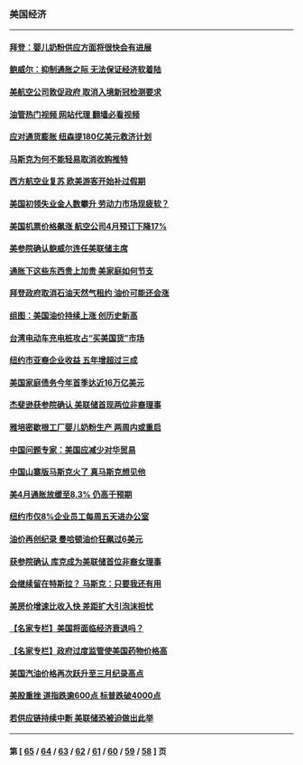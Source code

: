 ### 美国经济
---
#### [拜登：婴儿奶粉供应方面将很快会有进展](../../pages/ncid1078158/n13736346.md?05141645) 
#### [鲍威尔：抑制通胀之际 无法保证经济软着陆](../../pages/ncid1078158/n13736217.md?05141645) 
#### [美航空公司敦促政府 取消入境新冠检测要求](../../pages/ncid1078158/n13736159.md?05141645) 
#### [油管热门视频 网站代理 翻墙必看视频](http://209.222.30.114:81/youtube.html?05141645)
#### [应对通货膨胀 纽森提180亿美元救济计划](../../pages/ncid1078158/n13736230.md?05141645) 
#### [马斯克为何不能轻易取消收购推特](../../pages/ncid1078158/n13736176.md?05141645) 
#### [西方航空业复苏 欧美游客开始补过假期](../../pages/ncid1078158/n13735890.md?05141645) 
#### [美国初领失业金人数攀升 劳动力市场现疲软？](../../pages/ncid1078158/n13735138.md?05141645) 
#### [美国机票价格飙涨 航空公司4月预订下降17%](../../pages/ncid1078158/n13734941.md?05141645) 
#### [美参院确认鲍威尔连任美联储主席](../../pages/ncid1078158/n13734781.md?05141645) 
#### [通胀下这些东西贵上加贵 美家庭如何节支](../../pages/ncid1078158/n13734745.md?05141645) 
#### [拜登政府取消石油天然气租约 油价可能还会涨](../../pages/ncid1078158/n13734685.md?05141645) 
#### [组图：美国油价持续上涨 创历史新高](../../pages/ncid1078158/n13734208.md?05141645) 
#### [台湾电动车充电桩攻占“买美国货”市场](../../pages/ncid1078158/n13734140.md?05141645) 
#### [纽约市亚裔企业收益 五年增超过三成](../../pages/ncid1078158/n13734040.md?05141645) 
#### [美国家庭债务今年首季达近16万亿美元](../../pages/ncid1078158/n13733923.md?05141645) 
#### [杰斐逊获参院确认 美联储首现两位非裔理事](../../pages/ncid1078158/n13733833.md?05141645) 
#### [雅培密歇根工厂婴儿奶粉生产 两周内或重启](../../pages/ncid1078158/n13733653.md?05141645) 
#### [中国问题专家：美国应减少对华贸易](../../pages/ncid1078158/n13733444.md?05141645) 
#### [中国山寨版马斯克火了 真马斯克想见他](../../pages/ncid1078158/n13733559.md?05141645) 
#### [美4月通胀放缓至8.3% 仍高于预期](../../pages/ncid1078158/n13733293.md?05141645) 
#### [纽约市仅8%企业员工每周五天进办公室](../../pages/ncid1078158/n13732820.md?05141645) 
#### [油价再创纪录  曼哈顿油价狂飙过6美元](../../pages/ncid1078158/n13732756.md?05141645) 
#### [获参院确认 库克成为美联储首位非裔女理事](../../pages/ncid1078158/n13732610.md?05141645) 
#### [会继续留在特斯拉？ 马斯克：只要我还有用](../../pages/ncid1078158/n13732437.md?05141645) 
#### [美房价增速比收入快 差距扩大引泡沫担忧](../../pages/ncid1078158/n13732492.md?05141645) 
#### [【名家专栏】美国将面临经济衰退吗？](../../pages/ncid1078158/n13732121.md?05141645) 
#### [【名家专栏】政府过度监管使美国药物价格高](../../pages/ncid1078158/n13731332.md?05141645) 
#### [美国汽油价格再次跃升至三月纪录高点](../../pages/ncid1078158/n13731617.md?05141645) 
#### [美股重挫 道指跌逾600点 标普跌破4000点](../../pages/ncid1078158/n13731602.md?05141645) 
#### [若供应链持续中断 美联储恐被迫做出此举](../../pages/ncid1078158/n13731521.md?05141645) 

---
#### 第 [ [65](./65.md?05141645) / [64](./64.md?05141645) / [63](./63.md?05141645) / [62](./62.md?05141645) / [61](./61.md?05141645) / [60](./60.md?05141645) / [59](./59.md?05141645) / [58](./58.md?05141645) ] 页
